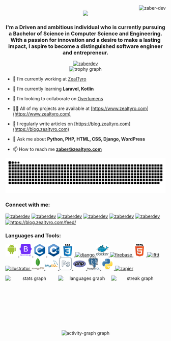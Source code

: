 <div align="right"><img src="https://komarev.com/ghpvc/?username=zaber-dev&label=Profile%20views&color=0e75b6&style=flat" alt="zaber-dev" /></div>
<div align="center"><img src="https://raw.githubusercontent.com/zaber-dev/zaber-dev/main/gitartwork.svg"></div>
<h3 align="center">I'm a Driven and ambitious individual who is currently pursuing a Bachelor of Science in Computer Science and Engineering. With a passion for innovation and a desire to make a lasting impact, I aspire to become a distinguished software engineer and entrepreneur.</h3>

<div align="center">
<a href="https://twitter.com/zaberdev" target="blank"><img src="https://img.shields.io/twitter/follow/zaberdev?logo=twitter&style=for-the-badge" alt="zaberdev" /></a>
</div>

<div align="center">
  <img src="https://github-profile-trophy.vercel.app?username=zaber-dev&theme=dracula&column=-1&row=1&margin-w=8&margin-h=8&no-bg=false&no-frame=false&order=4" height="150" alt="trophy graph"  />
</div>


- 🔭 I’m currently working at [ZealTyro](https://www.zealtyro.com)

- 🌱 I’m currently learning **Laravel, Kotlin**

- 👯 I’m looking to collaborate on [Overlumens](https://overlumens.com)

- 👨‍💻 All of my projects are available at [https://www.zealtyro.com](https://www.zealtyro.com)

- 📝 I regularly write articles on [https://blog.zealtyro.com](https://blog.zealtyro.com)

- 💬 Ask me about **Python, PHP, HTML, CSS, Django, WordPress**

- 📫 How to reach me [**zaber@zealtyro.com**](mailto:zaber@zealtyro.com)

<div align="center"><img src="https://raw.githubusercontent.com/zaber-dev/zaber-dev/output/snake.svg" alt="Snake animation" /></div>

<h3 align="left">Connect with me:</h3>
<p align="left">
<a href="https://twitter.com/zaberdev" target="blank"><img align="center" src="https://raw.githubusercontent.com/rahuldkjain/github-profile-readme-generator/master/src/images/icons/Social/twitter.svg" alt="zaberdev" height="30" width="40" /></a>
<a href="https://linkedin.com/in/zaberdev" target="blank"><img align="center" src="https://raw.githubusercontent.com/rahuldkjain/github-profile-readme-generator/master/src/images/icons/Social/linked-in-alt.svg" alt="zaberdev" height="30" width="40" /></a>
<a href="https://facebook.com/zaberdev" target="blank"><img align="center" src="https://raw.githubusercontent.com/rahuldkjain/github-profile-readme-generator/master/src/images/icons/Social/facebook.svg" alt="zaberdev" height="30" width="40" /></a>
<a href="https://instagram.com/zaberdev" target="blank"><img align="center" src="https://raw.githubusercontent.com/rahuldkjain/github-profile-readme-generator/master/src/images/icons/Social/instagram.svg" alt="zaberdev" height="30" width="40" /></a>
<a href="https://www.youtube.com/@zaberdev" target="blank"><img align="center" src="https://raw.githubusercontent.com/rahuldkjain/github-profile-readme-generator/master/src/images/icons/Social/youtube.svg" alt="zaberdev" height="30" width="40" /></a>
<a href="https://codeforces.com/profile/zaberdev" target="blank"><img align="center" src="https://raw.githubusercontent.com/rahuldkjain/github-profile-readme-generator/master/src/images/icons/Social/codeforces.svg" alt="zaberdev" height="30" width="40" /></a>
<a href="/https://blog.zealtyro.com/feed/" target="blank"><img align="center" src="https://raw.githubusercontent.com/rahuldkjain/github-profile-readme-generator/master/src/images/icons/Social/rss.svg" alt="https://blog.zealtyro.com/feed/" height="30" width="40" /></a>
</p>

<h3 align="left">Languages and Tools:</h3>
<p align="left"> <a href="https://developer.android.com" target="_blank" rel="noreferrer"> <img src="https://raw.githubusercontent.com/devicons/devicon/master/icons/android/android-original-wordmark.svg" alt="android" width="40" height="40"/> </a> <a href="https://getbootstrap.com" target="_blank" rel="noreferrer"> <img src="https://raw.githubusercontent.com/devicons/devicon/master/icons/bootstrap/bootstrap-plain-wordmark.svg" alt="bootstrap" width="40" height="40"/> </a> <a href="https://www.cprogramming.com/" target="_blank" rel="noreferrer"> <img src="https://raw.githubusercontent.com/devicons/devicon/master/icons/c/c-original.svg" alt="c" width="40" height="40"/> </a> <a href="https://www.w3schools.com/cpp/" target="_blank" rel="noreferrer"> <img src="https://raw.githubusercontent.com/devicons/devicon/master/icons/cplusplus/cplusplus-original.svg" alt="cplusplus" width="40" height="40"/> </a> <a href="https://www.w3schools.com/css/" target="_blank" rel="noreferrer"> <img src="https://raw.githubusercontent.com/devicons/devicon/master/icons/css3/css3-original-wordmark.svg" alt="css3" width="40" height="40"/> </a> <a href="https://www.djangoproject.com/" target="_blank" rel="noreferrer"> <img src="https://cdn.worldvectorlogo.com/logos/django.svg" alt="django" width="40" height="40"/> </a> <a href="https://www.docker.com/" target="_blank" rel="noreferrer"> <img src="https://raw.githubusercontent.com/devicons/devicon/master/icons/docker/docker-original-wordmark.svg" alt="docker" width="40" height="40"/> </a> <a href="https://firebase.google.com/" target="_blank" rel="noreferrer"> <img src="https://www.vectorlogo.zone/logos/firebase/firebase-icon.svg" alt="firebase" width="40" height="40"/> </a> <a href="https://www.w3.org/html/" target="_blank" rel="noreferrer"> <img src="https://raw.githubusercontent.com/devicons/devicon/master/icons/html5/html5-original-wordmark.svg" alt="html5" width="40" height="40"/> </a> <a href="https://ifttt.com/" target="_blank" rel="noreferrer"> <img src="https://www.vectorlogo.zone/logos/ifttt/ifttt-ar21.svg" alt="ifttt" width="40" height="40"/> </a> <a href="https://www.adobe.com/in/products/illustrator.html" target="_blank" rel="noreferrer"> <img src="https://www.vectorlogo.zone/logos/adobe_illustrator/adobe_illustrator-icon.svg" alt="illustrator" width="40" height="40"/> </a> <a href="https://www.mongodb.com/" target="_blank" rel="noreferrer"> <img src="https://raw.githubusercontent.com/devicons/devicon/master/icons/mongodb/mongodb-original-wordmark.svg" alt="mongodb" width="40" height="40"/> </a> <a href="https://www.mysql.com/" target="_blank" rel="noreferrer"> <img src="https://raw.githubusercontent.com/devicons/devicon/master/icons/mysql/mysql-original-wordmark.svg" alt="mysql" width="40" height="40"/> </a> <a href="https://www.photoshop.com/en" target="_blank" rel="noreferrer"> <img src="https://raw.githubusercontent.com/devicons/devicon/master/icons/photoshop/photoshop-line.svg" alt="photoshop" width="40" height="40"/> </a> <a href="https://www.php.net" target="_blank" rel="noreferrer"> <img src="https://raw.githubusercontent.com/devicons/devicon/master/icons/php/php-original.svg" alt="php" width="40" height="40"/> </a> <a href="https://www.postgresql.org" target="_blank" rel="noreferrer"> <img src="https://raw.githubusercontent.com/devicons/devicon/master/icons/postgresql/postgresql-original-wordmark.svg" alt="postgresql" width="40" height="40"/> </a> <a href="https://www.python.org" target="_blank" rel="noreferrer"> <img src="https://raw.githubusercontent.com/devicons/devicon/master/icons/python/python-original.svg" alt="python" width="40" height="40"/> </a> <a href="https://zapier.com" target="_blank" rel="noreferrer"> <img src="https://www.vectorlogo.zone/logos/zapier/zapier-icon.svg" alt="zapier" width="40" height="40"/> </a> </p>


<div align="center" style="display: flex; flex-direction: row;">
  <img width="33%" height="172" src="https://github-readme-stats.vercel.app/api?username=zaber-dev&hide_title=false&hide_rank=false&show_icons=true&include_all_commits=true&count_private=true&disable_animations=false&theme=dracula&locale=en&hide_border=false&order=1" alt="stats graph"  />
  <img width="33%" height="172" src="https://github-readme-stats.vercel.app/api/top-langs?username=zaber-dev&locale=en&hide_title=false&layout=compact&card_width=320&langs_count=5&theme=dracula&hide_border=false&order=2"  alt="languages graph"  />
  <img width="33%" height="172" src="https://streak-stats.demolab.com?user=zaber-dev&locale=en&mode=daily&theme=dracula&hide_border=false&border_radius=5&order=3" alt="streak graph"  />
</div>

<div align="center">
  <img src="https://github-readme-activity-graph.vercel.app/graph?username=zaber-dev&radius=16&theme=react&area=true&order=5" height="300" alt="activity-graph graph"  />
</div>
